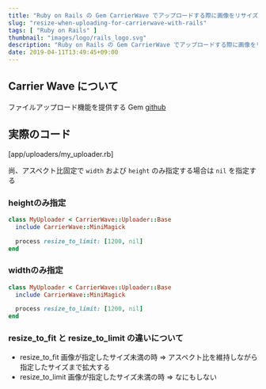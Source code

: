 ```yaml
---
title: "Ruby on Rails の Gem CarrierWave でアップロードする際に画像をリサイズする"
slug: "resize-when-uploading-for-carrierwave-with-rails"
tags: [ "Ruby on Rails" ]
thumbnail: "images/logo/rails_logo.svg"
description: "Ruby on Rails の Gem CarrierWave でアップロードする際に画像をリサイズする"
date: 2019-04-11T13:49:45+09:00
---
```


## Carrier Wave について

ファイルアップロード機能を提供する Gem
[github](https://github.com/carrierwaveuploader/carrierwave)

## 実際のコード

[app/uploaders/my_uploader.rb]

尚、アスペクト比固定で `width` および `height` のみ指定する場合は `nil` を指定する

### heightのみ指定

```ruby
class MyUploader < CarrierWave::Uploader::Base
  include CarrierWave::MiniMagick

  process resize_to_limit: [1200, nil]
end
```

### widthのみ指定

```ruby
class MyUploader < CarrierWave::Uploader::Base
  include CarrierWave::MiniMagick

  process resize_to_limit: [1200, nil]
end
```

### resize_to_fit  と resize_to_limit の違いについて

* resize_to_fit
  画像が指定したサイズ未満の時
  => アスペクト比を維持しながら指定したサイズまで拡大する
* resize_to_limit
  画像が指定したサイズ未満の時
  => なにもしない
